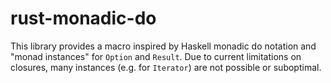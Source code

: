 rust-monadic-do
===============

This library provides a macro inspired by Haskell monadic do notation
and "monad instances" for `Option` and `Result`.  Due to current limitations
on closures, many instances (e.g. for `Iterator`) are not possible or
suboptimal.
